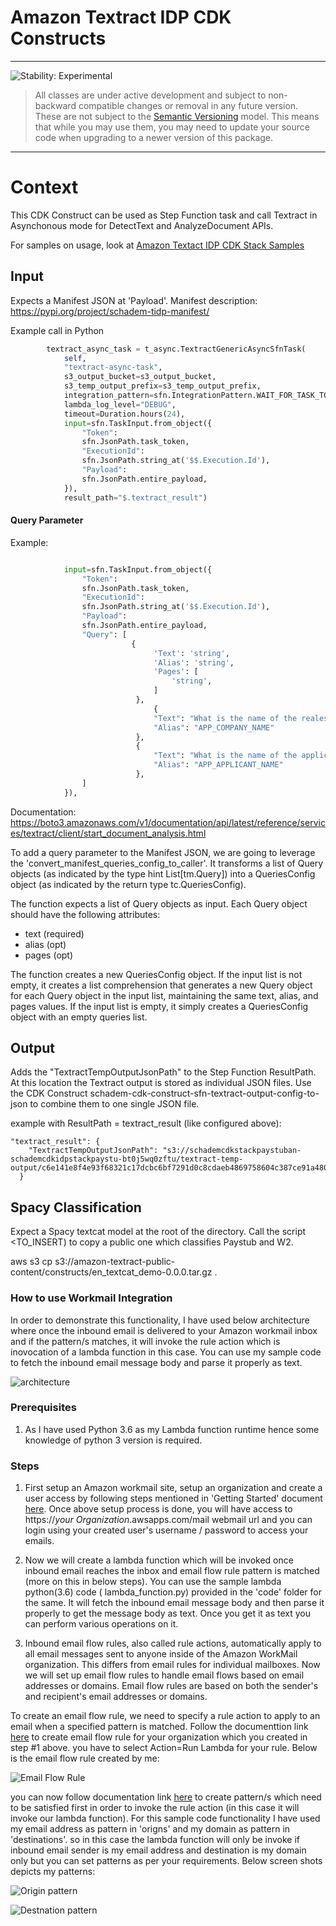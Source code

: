 # Amazon Textract IDP CDK Constructs

<!--BEGIN STABILITY BANNER-->

---

![Stability: Experimental](https://img.shields.io/badge/stability-Experimental-important.svg?style=for-the-badge)

> All classes are under active development and subject to non-backward compatible changes or removal in any
> future version. These are not subject to the [Semantic Versioning](https://semver.org/) model.
> This means that while you may use them, you may need to update your source code when upgrading to a newer version of this package.

---
<!--END STABILITY BANNER-->

# Context

This CDK Construct can be used as Step Function task and call Textract in Asynchonous mode for DetectText and AnalyzeDocument APIs.

For samples on usage, look at [Amazon Textact IDP CDK Stack Samples](https://github.com/aws-samples/amazon-textract-idp-cdk-stack-samples)

## Input


Expects a Manifest JSON at 'Payload'.
Manifest description: https://pypi.org/project/schadem-tidp-manifest/

Example call in Python

```python
        textract_async_task = t_async.TextractGenericAsyncSfnTask(
            self,
            "textract-async-task",
            s3_output_bucket=s3_output_bucket,
            s3_temp_output_prefix=s3_temp_output_prefix,
            integration_pattern=sfn.IntegrationPattern.WAIT_FOR_TASK_TOKEN,
            lambda_log_level="DEBUG",
            timeout=Duration.hours(24),
            input=sfn.TaskInput.from_object({
                "Token":
                sfn.JsonPath.task_token,
                "ExecutionId":
                sfn.JsonPath.string_at('$$.Execution.Id'),
                "Payload":
                sfn.JsonPath.entire_payload,
            }),
            result_path="$.textract_result")
```

#### Query Parameter

Example: 
```python

            input=sfn.TaskInput.from_object({
                "Token":
                sfn.JsonPath.task_token,
                "ExecutionId":
                sfn.JsonPath.string_at('$$.Execution.Id'),
                "Payload":
                sfn.JsonPath.entire_payload,
                "Query": [
                           {
                                'Text': 'string',
                                'Alias': 'string',
                                'Pages': [
                                    'string',
                                ]
                            },
                                {
                                "Text": "What is the name of the realestate company",
                                "Alias": "APP_COMPANY_NAME"
                            },
                            {
                                "Text": "What is the name of the applicant or the prospective tenant",
                                "Alias": "APP_APPLICANT_NAME"
                            },
                ]
            }),

```
Documentation: https://boto3.amazonaws.com/v1/documentation/api/latest/reference/services/textract/client/start_document_analysis.html

To add a query parameter to the Manifest JSON, we are going to leverage the 'convert_manifest_queries_config_to_caller'. It transforms a list of Query objects (as indicated by the type hint List[tm.Query]) into a QueriesConfig object (as indicated by the return type tc.QueriesConfig).

The function expects a list of Query objects as input. Each Query object should have the following attributes: 
- text (required)
- alias (opt)
- pages (opt)

The function creates a new QueriesConfig object. If the input list is not empty, it creates a list comprehension that generates a new Query object for each Query object in the input list, maintaining the same text, alias, and pages values. If the input list is empty, it simply creates a QueriesConfig object with an empty queries list.


## Output

Adds the "TextractTempOutputJsonPath" to the Step Function ResultPath. At this location the Textract output is stored as individual JSON files. Use the CDK Construct schadem-cdk-construct-sfn-textract-output-config-to-json to combine them to one single JSON file.

example with ResultPath = textract_result (like configured above):

```
"textract_result": {
    "TextractTempOutputJsonPath": "s3://schademcdkstackpaystuban-schademcdkidpstackpaystu-bt0j5wq0zftu/textract-temp-output/c6e141e8f4e93f68321c17dcbc6bf7291d0c8cdaeb4869758604c387ce91a480"
  }
```

## Spacy Classification

Expect a Spacy textcat model at the root of the directory. Call the script <TO_INSERT) to copy a public one which classifies Paystub and W2.

aws s3 cp s3://amazon-textract-public-content/constructs/en_textcat_demo-0.0.0.tar.gz .


### How to use Workmail Integration

In order to demonstrate this functionality, I have used below architecture where once the inbound email is delivered to your Amazon workmail inbox and if the pattern/s matches, it will invoke the rule action which is inovocation of a lambda function in this case. You can use my sample code to fetch the inbound email message body and parse it properly as text.

![architecture](./images/Workmail_Lambda.png)


### Prerequisites

1. As I have used Python 3.6 as my Lambda function runtime hence some knowledge of python 3 version is required.

### Steps

1. First setup an Amazon workmail site, setup an organization and create a user access by following steps mentioned in 'Getting Started' document [here](https://docs.aws.amazon.com/workmail/latest/adminguide/howto-start.html). Once above setup process is done, you will have access to https://*your Organization*.awsapps.com/mail webmail url and you can login using your created user's username / password to access your emails.

2. Now we will create a lambda function which will be invoked once inbound email reaches the inbox and email flow rule pattern is matched (more on this in below steps). You can use the sample lambda python(3.6) code ( lambda_function.py) provided in the 'code' folder for the same. It will fetch the inbound email message body and then parse it properly to get the message body as text. Once you get it as text you can perform various operations on it.


3. Inbound email flow rules, also called rule actions, automatically apply to all email messages sent to anyone inside of the Amazon WorkMail organization. This differs from email rules for individual mailboxes. Now we will set up email flow rules to handle email flows based on email addresses or domains. Email flow rules are based on both the sender's and recipient's email addresses or domains.

To create an email flow rule, we need to specify a rule action to apply to an email when a specified pattern is matched. Follow the documenttion link [here](https://docs.aws.amazon.com/workmail/latest/adminguide/email-flows.html#email-flows-rule-actions) to create email flow rule for your organization which you created in step #1 above. you have to select Action=Run Lambda for your rule. Below is the email flow rule created by me:

![Email Flow Rule](./images/email_rule_1.png)

you can now follow documentation link [here](https://docs.aws.amazon.com/workmail/latest/adminguide/email-flows.html#email-flows-patterns) to create pattern/s which need to be satisfied first in order to invoke the rule action (in this case it will invoke our lambda function). For this sample code functionality I have used my email address as pattern in 'origns' and my domain as pattern in 'destinations'. so in this case the lambda function will only be invoke if inbound email sender is my email address and destination is my domain only but you can set patterns as per your requirements. Below screen shots depicts my patterns:

![Origin pattern](./images/email_rule_2.png)

![Destnation pattern](./images/email_rule_3.png)
